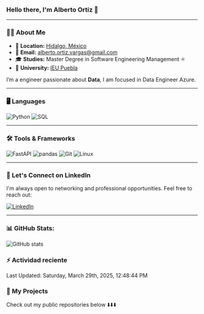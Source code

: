 

### **Hello there, I'm Alberto Ortiz 👋**

---

### 🧑‍💻 **About Me**

- 📍 **Location:** <a href="https://maps.app.goo.gl/cBXAzbS3ZV1pNnTt5" target="_blank">Hidalgo, México</a>
- 📧 **Email:** [alberto.ortiz.vargas@gmail.com](mailto:alberto.ortiz.vargas@gmail.com)
- 🎓 **Studies:** Master Degree in Software Engineering Management ⚛️
- 🏫 **University:** [IEU Puebla](https://ieu.edu.mx/) 



I’m a engineer passionate about **Data**, I am focused in Data Engineer Azure.

---

### 🖥️ **Languages**
![Python](https://img.shields.io/badge/Python-3776AB?style=for-the-badge&logo=python&logoColor=white)
![SQL](https://img.shields.io/badge/SQL-316192?style=for-the-badge&logo=postgresql&logoColor=white)

---

### 🛠️ **Tools & Frameworks**
![FastAPI](https://img.shields.io/badge/FastAPI-009688?style=for-the-badge&logo=fastapi&logoColor=white)
![pandas](https://img.shields.io/badge/pandas-150458?style=for-the-badge&logo=pandas&logoColor=white)
![Git](https://img.shields.io/badge/Git-F05032?style=for-the-badge&logo=git&logoColor=white)
![Linux](https://img.shields.io/badge/Linux-FCC624?style=for-the-badge&logo=linux&logoColor=black)

---

### 📇 Let's Connect on LinkedIn

I'm always open to networking and professional opportunities. Feel free to reach out:

[![LinkedIn](https://img.shields.io/badge/LinkedIn-0077B5?style=for-the-badge&logo=linkedin&logoColor=white)](https://www.linkedin.com/in/albertusortiz/)

---

### 📊 GitHub Stats:

![GitHub stats](https://readme-stats-git-dependabot-npmandyarne-eddee2-jsncars-projects.vercel.app/api?username=albertusortiz&show_icons=true&hide_rank=true&custom_title=JsNcAr&theme=radical)

### :zap: Actividad reciente
<!--RECENT_ACTIVITY:start-->
<!--RECENT_ACTIVITY:end-->
<!--RECENT_ACTIVITY:last_update-->
Last Updated: Saturday, March 29th, 2025, 12:48:44 PM
<!--RECENT_ACTIVITY:last_update_end-->


### 📂 My Projects

Check out my public repositories below ⬇️⬇️⬇️
